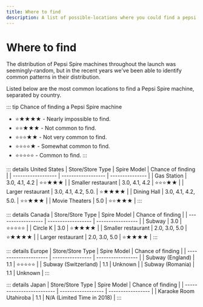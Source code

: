 ```yaml
---
title: Where to find
description: A list of possible-locations where you could find a pepsi spire machine.
---
```


# Where to find

The distribution of Pepsi Spire machines throughout the launch was seemingly-random, but in the recent years we've been able to identify common patterns in their distribution.

Listed below are the most common locations to find a Pepsi Spire machine, separated by country.

::: tip Chance of finding a Pepsi Spire machine
- ⭐★★★★ - Nearly impossible to find.
- ⭐⭐★★★ - Not common to find.
- ⭐⭐⭐★★ - Not very common to find.
- ⭐⭐⭐⭐★ - Somewhat common to find.
- ⭐⭐⭐⭐⭐ - Common to find.
:::

::: details United States
| Store/Store Type   | Spire Model           | Chance of finding |
| ------------------ | ------------------ | ---------------  |
| Gas Station            | 3.0, 4.1, 4.2             | ⭐⭐★★★ |
| Smaller restaurant | 3.0, 4.1, 4.2            | ⭐⭐⭐★★ |
| Larger restaurant  | 3.0, 4.1, 4.2, 5.0.     | ⭐★★★★ |
| Dining Hall              | 3.0, 4.1, 4.2, 5.0.    | ⭐⭐★★★ |
| Movie Theaters     | 5.0                           | ⭐⭐★★★ |
:::

::: details Canada
| Store/Store Type   | Spire Model           | Chance of finding |
| ------------------ | ------------------ | ----------------- |
| Subway                   | 3.0                          | ⭐⭐⭐⭐⭐ |
| Circle K                   | 3.0                          | ⭐★★★★ |
| Smaller restaurant | 2.0, 3.0, 5.0           | ⭐★★★★ |
| Larger restaurant  | 2.0, 3.0, 5.0            | ⭐★★★★ |
:::

::: details Europe
| Store/Store Type         | Spire Model        | Chance of finding |
| ---------------------  | ---------------- | ----------------- |
| Subway (England)       | 1.1                         | ⭐⭐⭐⭐⭐ |
| Subway (Switzerland) | 1.1                         | Unknown |
| Subway (Romania)      | 1.1                         | Unknown |
:::

::: details Japan
| Store/Store Type               | Spire Model            | Chance of finding |
| ------------------------- | ------------------ | ----------------- |
| Karaoke Room Utahiroba | 1.1                            | N/A (Limited Time in 2018) |
:::